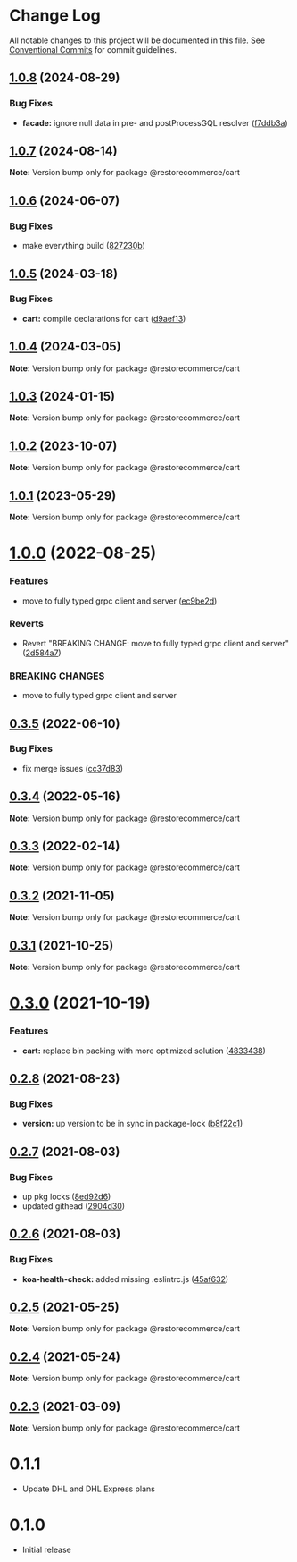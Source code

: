 # Change Log

All notable changes to this project will be documented in this file.
See [Conventional Commits](https://conventionalcommits.org) for commit guidelines.

## [1.0.8](https://github.com/restorecommerce/libs/compare/@restorecommerce/cart@1.0.7...@restorecommerce/cart@1.0.8) (2024-08-29)


### Bug Fixes

* **facade:** ignore null data in pre- and postProcessGQL resolver ([f7ddb3a](https://github.com/restorecommerce/libs/commit/f7ddb3ae1d01a24db5e4dacb9e978a38f26c35e5))





## [1.0.7](https://github.com/restorecommerce/libs/compare/@restorecommerce/cart@1.0.6...@restorecommerce/cart@1.0.7) (2024-08-14)

**Note:** Version bump only for package @restorecommerce/cart





## [1.0.6](https://github.com/restorecommerce/libs/compare/@restorecommerce/cart@1.0.5...@restorecommerce/cart@1.0.6) (2024-06-07)


### Bug Fixes

* make everything build ([827230b](https://github.com/restorecommerce/libs/commit/827230b3e92323f1efb75ad30b36b6cc881f4e04))





## [1.0.5](https://github.com/restorecommerce/libs/compare/@restorecommerce/cart@1.0.4...@restorecommerce/cart@1.0.5) (2024-03-18)


### Bug Fixes

* **cart:** compile declarations for cart ([d9aef13](https://github.com/restorecommerce/libs/commit/d9aef13e7c14296aead00f30b144ac38735454f1))





## [1.0.4](https://github.com/restorecommerce/libs/compare/@restorecommerce/cart@1.0.3...@restorecommerce/cart@1.0.4) (2024-03-05)

**Note:** Version bump only for package @restorecommerce/cart





## [1.0.3](https://github.com/restorecommerce/libs/compare/@restorecommerce/cart@1.0.2...@restorecommerce/cart@1.0.3) (2024-01-15)

**Note:** Version bump only for package @restorecommerce/cart





## [1.0.2](https://github.com/restorecommerce/libs/compare/@restorecommerce/cart@1.0.1...@restorecommerce/cart@1.0.2) (2023-10-07)

**Note:** Version bump only for package @restorecommerce/cart





## [1.0.1](https://github.com/restorecommerce/libs/compare/@restorecommerce/cart@1.0.0...@restorecommerce/cart@1.0.1) (2023-05-29)

**Note:** Version bump only for package @restorecommerce/cart





# [1.0.0](https://github.com/restorecommerce/libs/compare/@restorecommerce/cart@0.3.5...@restorecommerce/cart@1.0.0) (2022-08-25)


### Features

* move to fully typed grpc client and server ([ec9be2d](https://github.com/restorecommerce/libs/commit/ec9be2daff0823e9ba440a2845b7b1a7f2d74b50))


### Reverts

* Revert "BREAKING CHANGE: move to fully typed grpc client and server" ([2d584a7](https://github.com/restorecommerce/libs/commit/2d584a709632ae608f595a2c836deabd34f671d9))


### BREAKING CHANGES

* move to fully typed grpc client and server





## [0.3.5](https://github.com/restorecommerce/libs/compare/@restorecommerce/cart@0.3.4...@restorecommerce/cart@0.3.5) (2022-06-10)


### Bug Fixes

* fix merge issues ([cc37d83](https://github.com/restorecommerce/libs/commit/cc37d8356df3b494af8c6af9e39304a49073301c))





## [0.3.4](https://github.com/restorecommerce/libs/compare/@restorecommerce/cart@0.3.3...@restorecommerce/cart@0.3.4) (2022-05-16)

**Note:** Version bump only for package @restorecommerce/cart





## [0.3.3](https://github.com/restorecommerce/libs/compare/@restorecommerce/cart@0.3.2...@restorecommerce/cart@0.3.3) (2022-02-14)

**Note:** Version bump only for package @restorecommerce/cart





## [0.3.2](https://github.com/restorecommerce/libs/compare/@restorecommerce/cart@0.3.1...@restorecommerce/cart@0.3.2) (2021-11-05)

**Note:** Version bump only for package @restorecommerce/cart





## [0.3.1](https://github.com/restorecommerce/libs/compare/@restorecommerce/cart@0.3.0...@restorecommerce/cart@0.3.1) (2021-10-25)

**Note:** Version bump only for package @restorecommerce/cart





# [0.3.0](https://github.com/restorecommerce/libs/compare/@restorecommerce/cart@0.2.8...@restorecommerce/cart@0.3.0) (2021-10-19)


### Features

* **cart:** replace bin packing with more optimized solution ([4833438](https://github.com/restorecommerce/libs/commit/4833438da8d61a2222c81fcc51f3a6cb908833ea))





## [0.2.8](https://github.com/restorecommerce/libs/compare/@restorecommerce/cart@0.2.7...@restorecommerce/cart@0.2.8) (2021-08-23)


### Bug Fixes

* **version:** up version to be in sync in package-lock ([b8f22c1](https://github.com/restorecommerce/libs/commit/b8f22c1268ee2af4beff7d88bda30f197896e3d2))





## [0.2.7](https://github.com/restorecommerce/libs/compare/@restorecommerce/cart@0.2.6...@restorecommerce/cart@0.2.7) (2021-08-03)


### Bug Fixes

* up pkg locks ([8ed92d6](https://github.com/restorecommerce/libs/commit/8ed92d613b9a095e4b5066056ac566e5dbcf1472))
* updated githead ([2904d30](https://github.com/restorecommerce/libs/commit/2904d30e5773dc8a87c01a08ff6481f99d692354))





## [0.2.6](https://github.com/restorecommerce/libs/compare/@restorecommerce/cart@0.2.5...@restorecommerce/cart@0.2.6) (2021-08-03)


### Bug Fixes

* **koa-health-check:** added missing .eslintrc.js ([45af632](https://github.com/restorecommerce/libs/commit/45af632955d2dd448e7a27f4e8c4b971412cd004))





## [0.2.5](https://github.com/restorecommerce/cart/compare/@restorecommerce/cart@0.2.4...@restorecommerce/cart@0.2.5) (2021-05-25)

**Note:** Version bump only for package @restorecommerce/cart





## [0.2.4](https://github.com/restorecommerce/cart/compare/@restorecommerce/cart@0.2.3...@restorecommerce/cart@0.2.4) (2021-05-24)

**Note:** Version bump only for package @restorecommerce/cart





## [0.2.3](https://github.com/restorecommerce/cart/compare/@restorecommerce/cart@0.2.2...@restorecommerce/cart@0.2.3) (2021-03-09)

**Note:** Version bump only for package @restorecommerce/cart





# 0.1.1

- Update DHL and DHL Express plans

# 0.1.0

- Initial release
